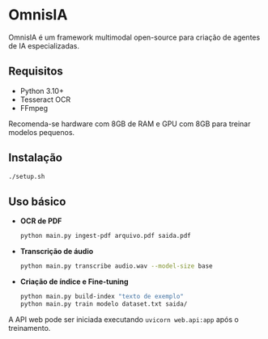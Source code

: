 # OmnisIA

OmnisIA é um framework multimodal open-source para criação de agentes de IA especializadas.

## Requisitos

- Python 3.10+
- Tesseract OCR
- FFmpeg

Recomenda-se hardware com 8GB de RAM e GPU com 8GB para treinar modelos pequenos.

## Instalação

```bash
./setup.sh
```

## Uso básico

- **OCR de PDF**
  ```bash
  python main.py ingest-pdf arquivo.pdf saida.pdf
  ```
- **Transcrição de áudio**
  ```bash
  python main.py transcribe audio.wav --model-size base
  ```
- **Criação de índice e Fine-tuning**
  ```bash
  python main.py build-index "texto de exemplo"
  python main.py train modelo dataset.txt saida/
  ```

A API web pode ser iniciada executando `uvicorn web.api:app` após o treinamento.
